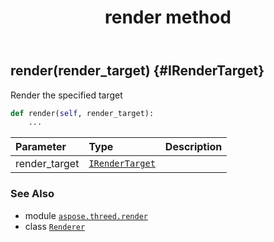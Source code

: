 ﻿---
title: render method
second_title: Aspose.3D for Python via .NET API References
description: 
type: docs
weight: 70
url: /python-net/aspose.threed.render/renderer/render/
is_root: false
---

## render(render_target) {#IRenderTarget}

Render the specified target



```python
def render(self, render_target):
    ...
```


| Parameter | Type | Description |
| :- | :- | :- |
| render_target | [`IRenderTarget`](/3d/python-net/aspose.threed.render/irendertarget) |  |



### See Also
* module [`aspose.threed.render`](../../)
* class [`Renderer`](/3d/python-net/aspose.threed.render/renderer)
